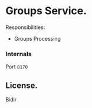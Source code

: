 # Groups Service.

Responsibilities:

- Groups Processing

### Internals
Port `8170`

## License.

Bidir